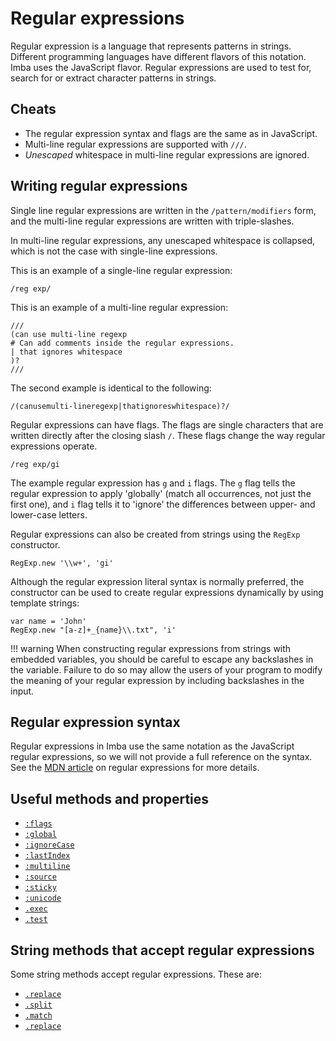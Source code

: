 # Regular expressions

Regular expression is a language that represents patterns in strings.
Different programming languages have different flavors of this notation. Imba
uses the JavaScript flavor. Regular expressions are used to test for, search
for or extract character patterns in strings.

## Cheats

- The regular expression syntax and flags are the same as in JavaScript.
- Multi-line regular expressions are supported with `///`.
- *Unescaped* whitespace in multi-line regular expressions are ignored.

## Writing regular expressions

Single line regular expressions are written in the `/pattern/modifiers` form,
and the multi-line regular expressions are written with triple-slashes.

In multi-line regular expressions, any unescaped whitespace is collapsed,
which is not the case with single-line expressions.

This is an example of a single-line regular expression:

```imba
/reg exp/
```

This is an example of a multi-line regular expression:

```imba
///
(can use multi-line regexp
# Can add comments inside the regular expressions.
| that ignores whitespace
)?
///
```

The second example is identical to the following:

```imba
/(canusemulti-lineregexp|thatignoreswhitespace)?/
```

Regular expressions can have flags. The flags are single characters that are
written directly after the closing slash `/`. These flags change the way 
regular expressions operate.

```imba
/reg exp/gi
```

The example regular expression has `g` and `i` flags. The `g` flag tells the
regular expression to apply 'globally' (match all occurrences, not just the
first one), and `i` flag tells it to 'ignore' the differences between upper-
and lower-case letters.

Regular expressions can also be created from strings using the `RegExp` 
constructor.

```imba
RegExp.new '\\w+', 'gi'
```

Although the regular expression literal syntax is normally preferred, the 
constructor can be used to create regular expressions dynamically by using
template strings:

```imba
var name = 'John'
RegExp.new "[a-z]+_{name}\\.txt", 'i'
```

!!! warning
    When constructing regular expressions from strings with embedded
    variables, you should be careful to escape any backslashes in the
    variable. Failure to do so may allow the users of your program to modify
    the meaning of your regular expression by including backslashes in the 
    input.

## Regular expression syntax

Regular expressions in Imba use the same notation as the JavaScript regular
expressions, so we will not provide a full reference on the syntax. See the
[MDN article](https://mzl.la/2P3AveU) on regular expressions for more
details.

## Useful methods and properties

- [`:flags`](https://mzl.la/2OZUCKH)
- [`:global`](https://mzl.la/2OZV3EP)
- [`:ignoreCase`](https://mzl.la/2OTPMyJ)
- [`:lastIndex`](https://mzl.la/2P1wZl4)
- [`:multiline`](https://mzl.la/2OZFGMO)
- [`:source`](https://mzl.la/2OZnXVQ)
- [`:sticky`](https://mzl.la/2OZ1asV)
- [`:unicode`](https://mzl.la/2OVZoJ7)
- [`.exec`](https://mzl.la/2P0siI3)
- [`.test`](https://mzl.la/2OZpew6)

## String methods that accept regular expressions

Some string methods accept regular expressions. These are:

- [`.replace`](https://mzl.la/2OZTmqU)
- [`.split`](https://mzl.la/2OXq4cx)
- [`.match`](https://mzl.la/2P0suqL)
- [`.replace`](https://mzl.la/2OZTmqU)
